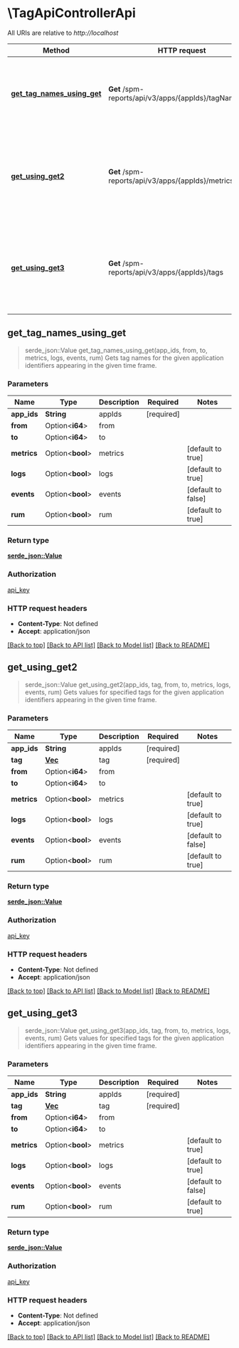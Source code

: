 # \TagApiControllerApi

All URIs are relative to *http://localhost*

| Method                                                                        | HTTP request                                              | Description                                                                                             |
| ----------------------------------------------------------------------------- | --------------------------------------------------------- | ------------------------------------------------------------------------------------------------------- |
| [**get_tag_names_using_get**](TagApiControllerApi.md#get_tag_names_using_get) | **Get** /spm-reports/api/v3/apps/{appIds}/tagNames        | Gets tag names for the given application identifiers appearing in the given time frame.                 |
| [**get_using_get2**](TagApiControllerApi.md#get_using_get2)                   | **Get** /spm-reports/api/v3/apps/{appIds}/metrics/filters | Gets values for specified tags for the given application identifiers appearing in the given time frame. |
| [**get_using_get3**](TagApiControllerApi.md#get_using_get3)                   | **Get** /spm-reports/api/v3/apps/{appIds}/tags            | Gets values for specified tags for the given application identifiers appearing in the given time frame. |



## get_tag_names_using_get

> serde_json::Value get_tag_names_using_get(app_ids, from, to, metrics, logs, events, rum)
Gets tag names for the given application identifiers appearing in the given time frame.

### Parameters


| Name        | Type             | Description | Required   | Notes              |
| ----------- | ---------------- | ----------- | ---------- | ------------------ |
| **app_ids** | **String**       | appIds      | [required] |
| **from**    | Option<**i64**>  | from        |            |
| **to**      | Option<**i64**>  | to          |            |
| **metrics** | Option<**bool**> | metrics     |            | [default to true]  |
| **logs**    | Option<**bool**> | logs        |            | [default to true]  |
| **events**  | Option<**bool**> | events      |            | [default to false] |
| **rum**     | Option<**bool**> | rum         |            | [default to true]  |

### Return type

[**serde_json::Value**](serde_json::Value.md)

### Authorization

[api_key](../README.md#api_key)

### HTTP request headers

- **Content-Type**: Not defined
- **Accept**: application/json

[[Back to top]](#) [[Back to API list]](../README.md#documentation-for-api-endpoints) [[Back to Model list]](../README.md#documentation-for-models) [[Back to README]](../README.md)


## get_using_get2

> serde_json::Value get_using_get2(app_ids, tag, from, to, metrics, logs, events, rum)
Gets values for specified tags for the given application identifiers appearing in the given time frame.

### Parameters


| Name        | Type                         | Description | Required   | Notes              |
| ----------- | ---------------------------- | ----------- | ---------- | ------------------ |
| **app_ids** | **String**                   | appIds      | [required] |
| **tag**     | [**Vec<String>**](String.md) | tag         | [required] |
| **from**    | Option<**i64**>              | from        |            |
| **to**      | Option<**i64**>              | to          |            |
| **metrics** | Option<**bool**>             | metrics     |            | [default to true]  |
| **logs**    | Option<**bool**>             | logs        |            | [default to true]  |
| **events**  | Option<**bool**>             | events      |            | [default to false] |
| **rum**     | Option<**bool**>             | rum         |            | [default to true]  |

### Return type

[**serde_json::Value**](serde_json::Value.md)

### Authorization

[api_key](../README.md#api_key)

### HTTP request headers

- **Content-Type**: Not defined
- **Accept**: application/json

[[Back to top]](#) [[Back to API list]](../README.md#documentation-for-api-endpoints) [[Back to Model list]](../README.md#documentation-for-models) [[Back to README]](../README.md)


## get_using_get3

> serde_json::Value get_using_get3(app_ids, tag, from, to, metrics, logs, events, rum)
Gets values for specified tags for the given application identifiers appearing in the given time frame.

### Parameters


| Name        | Type                         | Description | Required   | Notes              |
| ----------- | ---------------------------- | ----------- | ---------- | ------------------ |
| **app_ids** | **String**                   | appIds      | [required] |
| **tag**     | [**Vec<String>**](String.md) | tag         | [required] |
| **from**    | Option<**i64**>              | from        |            |
| **to**      | Option<**i64**>              | to          |            |
| **metrics** | Option<**bool**>             | metrics     |            | [default to true]  |
| **logs**    | Option<**bool**>             | logs        |            | [default to true]  |
| **events**  | Option<**bool**>             | events      |            | [default to false] |
| **rum**     | Option<**bool**>             | rum         |            | [default to true]  |

### Return type

[**serde_json::Value**](serde_json::Value.md)

### Authorization

[api_key](../README.md#api_key)

### HTTP request headers

- **Content-Type**: Not defined
- **Accept**: application/json

[[Back to top]](#) [[Back to API list]](../README.md#documentation-for-api-endpoints) [[Back to Model list]](../README.md#documentation-for-models) [[Back to README]](../README.md)
